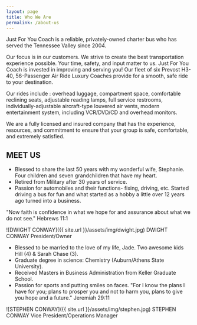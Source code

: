 ```yaml
---
layout: page
title: Who We Are
permalink: /about-us
---
```


Just For You Coach is a reliable, privately-owned charter bus who has served the Tennessee Valley since 2004.

Our focus is in our customers. We strive to create the best transportation experience possible. Your time, safety, and input matter to us. Just For You Coach is invested in improving and serving you! Our fleet of six Prevost H3-40, 56-Passenger Air Ride Luxury Coaches provide for a smooth, safe ride to your destination.

Our rides include : overhead luggage, compartment space, comfortable reclining seats, adjustable reading lamps, full service restrooms, individually-adjustable aircraft-type louvered air vents, modern entertainment system, including VCR/DVD/CD and overhead monitors. 

We are a fully licensed and insured company that has the experience, resources, and commitment to ensure that your group is safe, comfortable, and extremely satisfied.

## MEET US
- Blessed to share the last 50 years with my wonderful wife, Stephanie. Four children and seven grandchildren that have my heart. 
- Retired from Military after 30 years of service.
- Passion for automobiles and their functions- fixing, driving, etc. Started driving a bus for fun and what started as a hobby a little over 12 years ago turned into a business.

"Now faith is confidence in what we hope for and assurance about what we do not see." Hebrews 11:1

![DWIGHT CONWAY]({{ site.url }}/assets/img/dwight.jpg)
DWIGHT CONWAY
President/Owner


- Blessed to be married to the love of my life, Jade. Two awesome kids Hill (4) & Sarah Chase (3).
- Graduate degree in science: Chemistry (Auburn/Athens State University).
- Received Masters in Business Administration from Keller Graduate School.
- Passion for sports and putting smiles on faces.
"For I know the plans I have for you; plans to prosper you and not to harm you, plans to give you hope and a future." Jeremiah 29:11

![STEPHEN CONWAY]({{ site.url }}/assets/img/stephen.jpg)
STEPHEN CONWAY
Vice President/Operations Manager